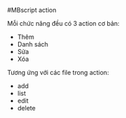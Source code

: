 #MBscript action

Mỗi chức năng đều có 3 action cơ bản:
  + Thêm
  + Danh sách
  + Sửa
  + Xóa

Tương ứng với các file trong action:


  + add
  + list
  + edit
  + delete
